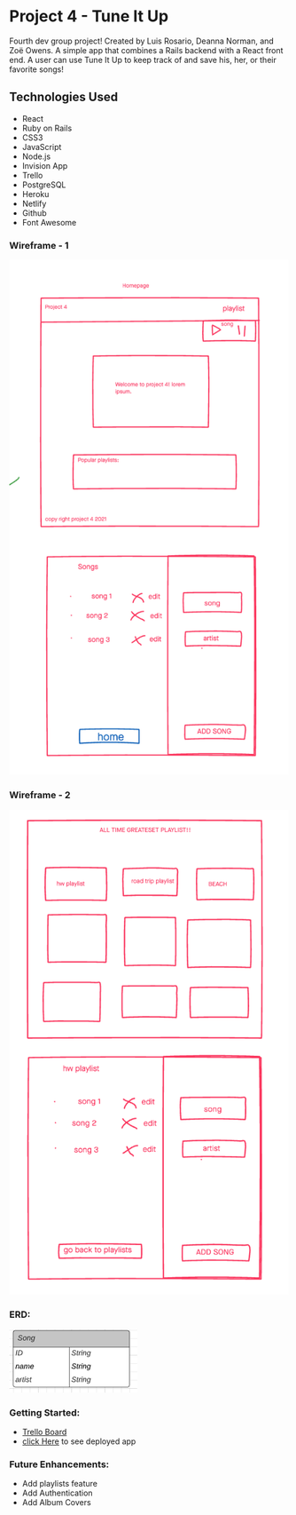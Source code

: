 # Project 4 - Tune It Up
 Fourth dev group project! Created by Luis Rosario, Deanna Norman, and Zoë Owens. A simple app that combines a Rails backend with a React front end. A user can use Tune It Up to keep track of and save his, her, or their favorite songs! 

 ## Technologies Used
 - React 
 - Ruby on Rails 
 - CSS3
 - JavaScript
 - Node.js
 - Invision App
 - Trello
 - PostgreSQL
 - Heroku
 - Netlify
 - Github
 - Font Awesome

 ### Wireframe - 1
 ![Wireframe](./src/images/Wireframe.png)

 ### Wireframe - 2
 ![Wireframe2](./src/images/Wireframe2.png)

 ### ERD:
 ![ERD](./src/images/ERD.png)

 ### Getting Started:
- [Trello Board](https://trello.com/b/fW3Fedaq/project)
- [click Here](https://tune-it-up.netlify.app/) to see deployed app

 ### Future Enhancements:
- Add playlists feature
- Add Authentication
- Add Album Covers
